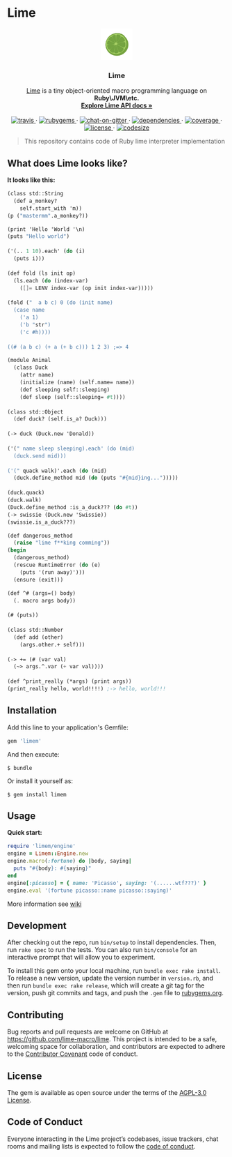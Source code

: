 # Lime

<p align="center">
  <a href="https://lime-lang.xyz/">
    <img src="https://github.com/lime-macro/lime-lang.xyz/blob/master/img/lime.png?raw=true" alt="" width=72 height=72>
  </a>

  <h3 align="center">Lime</h3>

  <p align="center">
    <a href="https://lime-lang.xyz/">Lime</a> is a tiny object-oriented macro programming language on <strong>Ruby\JVM\etc.</strong>
    <br>
    <a href="https://lime-lang.xyz/apis/"><strong>Explore Lime API docs »</strong></a>
    <br>
    <br>
      <a href="https://travis-ci.org/lime-macro/lime/">
        <img src="https://img.shields.io/travis/lime-macro/lime.svg" alt="travis">
      </a>
    ·
      <a href="https://rubygems.org/gems/limem/">
        <img src="https://img.shields.io/gem/v/limem.svg" alt="rubygems">
      </a>
    ·
      <a href="https://gitter.im/lime-macro/lime">
        <img src="https://img.shields.io/gitter/room/lime-macro/lime.svg" alt="chat-on-gitter">
      </a>
    ·
      <a href="https://beta.gemnasium.com/projects/github.com/lime-macro/lime">
        <img src="https://img.shields.io/gemnasium/lime-macro/lime.svg" alt="dependencies">
      </a>
    ·
      <a href="https://codeclimate.com/github/lime-macro/lime/coverage">
        <img src="https://img.shields.io/codeclimate/coverage/github/lime-macro/lime.svg" alt="coverage">
      </a>
    ·
      <a href="https://www.gnu.org/licenses/agpl-3.0.html">
        <img src="https://img.shields.io/github/license/lime-macro/lime.svg" alt="license">
      </a>
    ·
      <a href="https://github.com/lime-macro/lime/pulse">
        <img src="https://img.shields.io/github/languages/code-size/lime-macro/lime.svg" alt="codesize">
      </a>
  </p>
</p>

> This repository contains code of Ruby lime interpreter implementation

## What does Lime looks like?

__It looks like this:__

```scheme
(class std::String
  (def a_monkey?
    self.start_with 'm))
(p ("mastermm".a_monkey?))
```

```scheme
(print 'Hello 'World '\n)
(puts "Hello world")

('(.. 1 10).each' (do (i)
  (puts i)))

(def fold (ls init op)
  (ls.each (do (index-var)
    ([]= LENV index-var (op init index-var)))))

(fold ("  a b c) 0 (do (init name)
  (case name
    ('a 1)
    ('b "str")
    ('c #h))))

((# (a b c) (+ a (+ b c))) 1 2 3) ;=> 4
```

```scheme
(module Animal
  (class Duck
    (attr name)
    (initialize (name) (self.name= name))
    (def sleeping self::sleeping)
    (def sleep (self::sleeping= #t))))

(class std::Object
  (def duck? (self.is_a? Duck)))

(-> duck (Duck.new 'Donald))

('(" name sleep sleeping).each' (do (mid)
  (duck.send mid)))

('(" quack walk)'.each (do (mid)
  (duck.define_method mid (do (puts "#{mid}ing...")))))

(duck.quack)
(duck.walk)
(Duck.define_method :is_a_duck??? (do #t))
(-> swissie (Duck.new 'Swissie))
(swissie.is_a_duck???)
```

```scheme
(def dangerous_method
  (raise "lime f**king comming"))
(begin
  (dangerous_method)
  (rescue RuntimeError (do (e)
    (puts '(run away)')))
  (ensure (exit)))
```

```scheme
(def ^# (args=() body)
  (. macro args body))

(# (puts))

(class std::Number
  (def add (other)
    (args.other.+ self)))

(-> += (# (var val)
  (~> args.^.var (+ var val))))

(def ^print_really (*args) (print args))
(print_really hello, world!!!!) ;-> hello, world!!!
```

## Installation

Add this line to your application's Gemfile:

```ruby
gem 'limem'
```

And then execute:

    $ bundle

Or install it yourself as:

    $ gem install limem

## Usage

__Quick start:__

```ruby
require 'limem/engine'
engine = Limem::Engine.new
engine.macro(:fortune) do |body, saying|
  puts "#{body}: #{saying}"
end
engine[:picasso] = { name: 'Picasso', saying: '(......wtf???)' }
engine.eval '(fortune picasso::name picasso::saying)'
```

More information see [wiki](https://github.com/lime-macro/lime/wiki)

## Development

After checking out the repo, run `bin/setup` to install dependencies. Then, run `rake spec` to run the tests. You can also run `bin/console` for an interactive prompt that will allow you to experiment.

To install this gem onto your local machine, run `bundle exec rake install`. To release a new version, update the version number in `version.rb`, and then run `bundle exec rake release`, which will create a git tag for the version, push git commits and tags, and push the `.gem` file to [rubygems.org](https://rubygems.org).

## Contributing

Bug reports and pull requests are welcome on GitHub at https://github.com/lime-macro/lime. This project is intended to be a safe, welcoming space for collaboration, and contributors are expected to adhere to the [Contributor Covenant](http://contributor-covenant.org) code of conduct.

## License

The gem is available as open source under the terms of the [AGPL-3.0 License](LICENSE).

## Code of Conduct

Everyone interacting in the Lime project’s codebases, issue trackers, chat rooms and mailing lists is expected to follow the [code of conduct](https://github.com/lime-macro/lime/blob/master/CODE_OF_CONDUCT.md).
